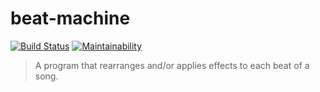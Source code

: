# beat-machine

[![Build Status](https://travis-ci.com/dhsavell/beat-machine.svg?branch=master)](https://travis-ci.com/dhsavell/beat-machine)
[![Maintainability](https://api.codeclimate.com/v1/badges/b6421f0e0edd9c8a77f4/maintainability)](https://codeclimate.com/github/dhsavell/beat-machine/maintainability)

> A program that rearranges and/or applies effects to each beat of a song.
